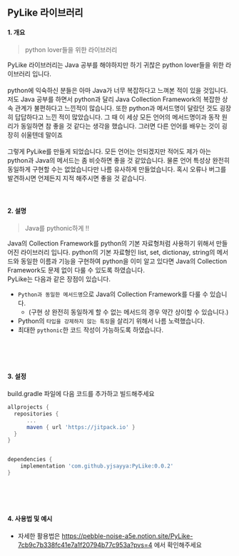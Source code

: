 ## PyLike 라이브러리


#### 1. 개요
> python lover들을 위한 라이브러리

PyLike 라이브러리는 Java 공부를 해야하지만 하기 귀찮은 python lover들을 위한 라이브러리 입니다.
<br/>
<br/>
python에 익숙하신 분들은 아마 Java가 너무 복잡하다고 느껴본 적이 있을 것입니다.
저도 Java 공부를 하면서 python과 달리 Java Collection Framework의 복잡한 상속 관계가 불편하다고 느낀적이 많습니다.
또한 python과 메서드명이 달랐던 것도 굉장히 답답하다고 느낀 적이 많았습니다.
그 때 이 세상 모든 언어의 메서드명이과 동작 원리가 동일하면 참 좋을 것 같다는 생각을 했습니다.
그러면 다른 언어를 배우는 것이 굉장히 쉬울텐데 말이죠
<br/>
<br/>
그렇게 PyLike를 만들게 되었습니다. 모든 언어는 안되겠지만 적어도 제가 아는 python과 Java의 메서드는 좀 비슷하면 좋을 것 같았습니다.
물론 언어 특성상 완전히 동일하게 구현할 수는 없었습니다만 나름 유사하게 만들었습니다. 
혹시 오류나 버그를 발견하시면 언제든지 지적 해주시면 좋을 것 같습니다.
<br/>
<br/>
<br/>

#### 2. 설명
> Java를 pythonic하게 !!

Java의 Collection Framework를 python의 기본 자료형처럼 사용하기 위해서 만들어진 라이브러리 입니다.
python의 기본 자료형인 list, set, dictionay, string의 메서드와 동일한 이름과 기능을 구현하여
python을 이미 알고 있다면 Java의 Collection Framework도 문제 없이 다룰 수 있도록 하였습니다.  
PyLike는 다음과 같은 장점이 있습니다.
<br/>
- `Python과 동일한 메서드명`으로 Java의 Collection Framework를 다룰 수 있습니다.
    - (구현 상 완전히 동일하게 할 수 없는 메서드의 경우 약간 상이할 수 있습니다.)
- Python의 `타입을 강제하지 않는 특징`을 살리기 위해서 나름 노력했습니다.
- 최대한 `pythonic`한 코드 작성이 가능하도록 하였습니다.
<br/>
<br/>
<br/>

#### 3. 설정

build.gradle 파일에 다음 코드를 추가하고 빌드해주세요
```build.gradle
allprojects {
  repositories {
      ...
      maven { url 'https://jitpack.io' }
  }
}


dependencies {
    implementation 'com.github.yjsayya:PyLike:0.0.2'
}
```
<br/>
<br/>
<br/>

#### 4. 사용법 및 예시

- 자세한 활용법은 https://pebble-noise-a5e.notion.site/PyLike-7cb9c7b338fc41e7a1f20794b77c953a?pvs=4 에서 확인해주세요